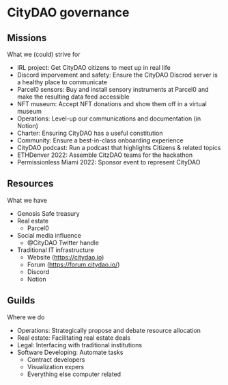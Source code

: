 # CityDAO governance

## Missions

What we (could) strive for

- IRL project: Get CityDAO citizens to meet up in real life
- Discord imporvement and safety: Ensure the CityDAO Discrod server is a healthy place to communicate
- Parcel0 sensors: Buy and install sensory instruments at Parcel0 and make the resulting data feed accessible
- NFT museum: Accept NFT donations and show them off in a virtual museum
- Operations: Level-up our communications and documentation (in Notion)
- Charter: Ensuring CityDAO has a useful constitution 
- Community: Ensure a best-in-class onboarding experience
- CityDAO podcast: Run a podcast that highlights Citizens & related topics
- ETHDenver 2022: Assemble CitzDAO teams for the hackathon
- Permissionless Miami 2022: Sponsor event to represent CityDAO

## Resources

What we have

- Genosis Safe treasury
- Real estate
  - Parcel0
- Social media influence
  - @CityDAO Twitter handle
- Traditional IT infrastructure
  - Website (https://citydao.io)
  - Forum (https://forum.citydao.io/)
  - Discord
  - Notion 

## Guilds

Where we do

- Operations: Strategically propose and debate resource allocation
- Real estate: Facilitating real estate deals
- Legal: Interfacing with traditional institutions
- Software Developing: Automate tasks
  - Contract developers
  - Visualization expers
  - Everything else computer related
